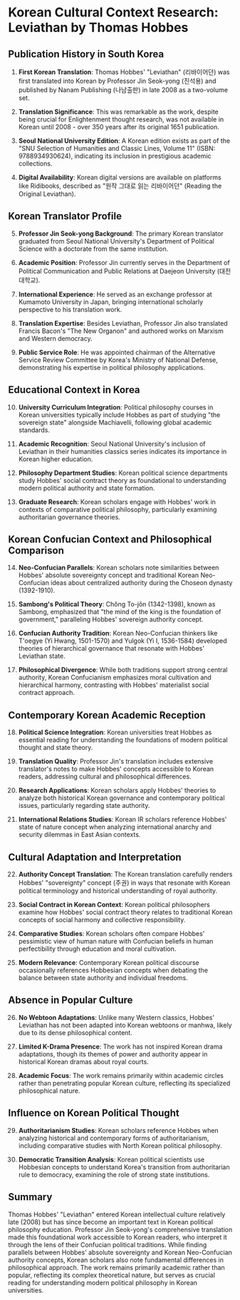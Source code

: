 # Korean Cultural Context Research: Leviathan by Thomas Hobbes

## Publication History in South Korea

1. **First Korean Translation**: Thomas Hobbes' "Leviathan" (리바이어던) was first translated into Korean by Professor Jin Seok-yong (진석용) and published by Nanam Publishing (나남출판) in late 2008 as a two-volume set.

2. **Translation Significance**: This was remarkable as the work, despite being crucial for Enlightenment thought research, was not available in Korean until 2008 - over 350 years after its original 1651 publication.

3. **Seoul National University Edition**: A Korean edition exists as part of the "SNU Selection of Humanities and Classic Lines, Volume 11" (ISBN: 9788934930624), indicating its inclusion in prestigious academic collections.

4. **Digital Availability**: Korean digital versions are available on platforms like Ridibooks, described as "원작 그대로 읽는 리바이어던" (Reading the Original Leviathan).

## Korean Translator Profile

5. **Professor Jin Seok-yong Background**: The primary Korean translator graduated from Seoul National University's Department of Political Science with a doctorate from the same institution.

6. **Academic Position**: Professor Jin currently serves in the Department of Political Communication and Public Relations at Daejeon University (대전대학교).

7. **International Experience**: He served as an exchange professor at Kumamoto University in Japan, bringing international scholarly perspective to his translation work.

8. **Translation Expertise**: Besides Leviathan, Professor Jin also translated Francis Bacon's "The New Organon" and authored works on Marxism and Western democracy.

9. **Public Service Role**: He was appointed chairman of the Alternative Service Review Committee by Korea's Ministry of National Defense, demonstrating his expertise in political philosophy applications.

## Educational Context in Korea

10. **University Curriculum Integration**: Political philosophy courses in Korean universities typically include Hobbes as part of studying "the sovereign state" alongside Machiavelli, following global academic standards.

11. **Academic Recognition**: Seoul National University's inclusion of Leviathan in their humanities classics series indicates its importance in Korean higher education.

12. **Philosophy Department Studies**: Korean political science departments study Hobbes' social contract theory as foundational to understanding modern political authority and state formation.

13. **Graduate Research**: Korean scholars engage with Hobbes' work in contexts of comparative political philosophy, particularly examining authoritarian governance theories.

## Korean Confucian Context and Philosophical Comparison

14. **Neo-Confucian Parallels**: Korean scholars note similarities between Hobbes' absolute sovereignty concept and traditional Korean Neo-Confucian ideas about centralized authority during the Choseon dynasty (1392-1910).

15. **Sambong's Political Theory**: Chŏng To-jŏn (1342-1398), known as Sambong, emphasized that "the mind of the king is the foundation of government," paralleling Hobbes' sovereign authority concept.

16. **Confucian Authority Tradition**: Korean Neo-Confucian thinkers like T'oegye (Yi Hwang, 1501-1570) and Yulgok (Yi I, 1536-1584) developed theories of hierarchical governance that resonate with Hobbes' Leviathan state.

17. **Philosophical Divergence**: While both traditions support strong central authority, Korean Confucianism emphasizes moral cultivation and hierarchical harmony, contrasting with Hobbes' materialist social contract approach.

## Contemporary Korean Academic Reception

18. **Political Science Integration**: Korean universities treat Hobbes as essential reading for understanding the foundations of modern political thought and state theory.

19. **Translation Quality**: Professor Jin's translation includes extensive translator's notes to make Hobbes' concepts accessible to Korean readers, addressing cultural and philosophical differences.

20. **Research Applications**: Korean scholars apply Hobbes' theories to analyze both historical Korean governance and contemporary political issues, particularly regarding state authority.

21. **International Relations Studies**: Korean IR scholars reference Hobbes' state of nature concept when analyzing international anarchy and security dilemmas in East Asian contexts.

## Cultural Adaptation and Interpretation

22. **Authority Concept Translation**: The Korean translation carefully renders Hobbes' "sovereignty" concept (주권) in ways that resonate with Korean political terminology and historical understanding of royal authority.

23. **Social Contract in Korean Context**: Korean political philosophers examine how Hobbes' social contract theory relates to traditional Korean concepts of social harmony and collective responsibility.

24. **Comparative Studies**: Korean scholars often compare Hobbes' pessimistic view of human nature with Confucian beliefs in human perfectibility through education and moral cultivation.

25. **Modern Relevance**: Contemporary Korean political discourse occasionally references Hobbesian concepts when debating the balance between state authority and individual freedoms.

## Absence in Popular Culture

26. **No Webtoon Adaptations**: Unlike many Western classics, Hobbes' Leviathan has not been adapted into Korean webtoons or manhwa, likely due to its dense philosophical content.

27. **Limited K-Drama Presence**: The work has not inspired Korean drama adaptations, though its themes of power and authority appear in historical Korean dramas about royal courts.

28. **Academic Focus**: The work remains primarily within academic circles rather than penetrating popular Korean culture, reflecting its specialized philosophical nature.

## Influence on Korean Political Thought

29. **Authoritarianism Studies**: Korean scholars reference Hobbes when analyzing historical and contemporary forms of authoritarianism, including comparative studies with North Korean political philosophy.

30. **Democratic Transition Analysis**: Korean political scientists use Hobbesian concepts to understand Korea's transition from authoritarian rule to democracy, examining the role of strong state institutions.

## Summary

Thomas Hobbes' "Leviathan" entered Korean intellectual culture relatively late (2008) but has since become an important text in Korean political philosophy education. Professor Jin Seok-yong's comprehensive translation made this foundational work accessible to Korean readers, who interpret it through the lens of their Confucian political traditions. While finding parallels between Hobbes' absolute sovereignty and Korean Neo-Confucian authority concepts, Korean scholars also note fundamental differences in philosophical approach. The work remains primarily academic rather than popular, reflecting its complex theoretical nature, but serves as crucial reading for understanding modern political philosophy in Korean universities.